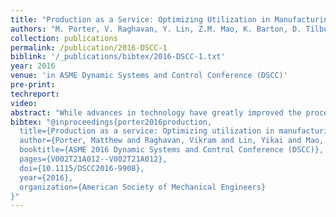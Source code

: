 ```yaml
---
title: "Production as a Service: Optimizing Utilization in Manufacturing Systems"
authors: "M. Porter, V. Raghavan, Y. Lin, Z.M. Mao, K. Barton, D. Tilbury"
collection: publications
permalink: /publication/2016-DSCC-1
biblink: '/_publications/bibtex/2016-DSCC-1.txt'
year: 2016
venue: 'in ASME Dynamic Systems and Control Conference (DSCC)'
pre-print:
techreport:
video:
abstract: "While advances in technology have greatly improved the process of mass production, producing small batches or one-offs in an efficient manner has remained challenging for the manufacturing industry. Additionally, in both large and small companies, there are often available manufacturing resources that sit idle between projects. In this paper we present a Production as a Service framework for providing manufacturing options to designers of new products based on available manufacturing resources. The designed framework aims to bridge the gap between the theoretical work that has been done on Service Oriented Architectures in manufacturing, and what is required for implementation. An industrial use case is provided as an example of the framework."
bibtex: "@inproceedings{porter2016production,
  title={Production as a service: Optimizing utilization in manufacturing systems},
  author={Porter, Matthew and Raghavan, Vikram and Lin, Yikai and Mao, Z Morley and Barton, Kira and Tilbury, Dawn},
  booktitle={ASME 2016 Dynamic Systems and Control Conference (DSCC)},
  pages={V002T21A012--V002T21A012},
  doi={10.1115/DSCC2016-9908},
  year={2016},
  organization={American Society of Mechanical Engineers}
}"
---
```

